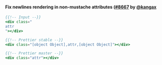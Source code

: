 #### Fix newlines rendering in non-mustache attributes ([#8667](https://github.com/prettier/prettier/pull/8667) by [@kangax](https://github.com/kangax)

<!-- prettier-ignore -->
```hbs
{{!-- Input --}}
<div class="
attr
"></div>

{{!-- Prettier stable --}}
<div class="[object Object],attr,[object Object]"></div>

{{!-- Prettier master --}}
<div class="attr"></div>
```
